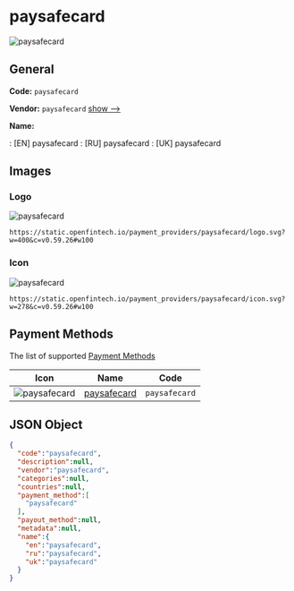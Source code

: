 
# paysafecard 
![paysafecard](https://static.openfintech.io/payment_providers/paysafecard/logo.svg?w=400&c=v0.59.26#w100)  

## General 
 
**Code:** `paysafecard` 
 
**Vendor:** `paysafecard` [show -->](/vendors/paysafecard/) 
 
**Name:** 
 
:	[EN] paysafecard 
:	[RU] paysafecard 
:	[UK] paysafecard 
 

## Images 

### Logo 
 
![paysafecard](https://static.openfintech.io/payment_providers/paysafecard/logo.svg?w=400&c=v0.59.26#w100)  

```
https://static.openfintech.io/payment_providers/paysafecard/logo.svg?w=400&c=v0.59.26#w100
```  

### Icon 
 
![paysafecard](https://static.openfintech.io/payment_providers/paysafecard/icon.svg?w=278&c=v0.59.26#w100)  

```
https://static.openfintech.io/payment_providers/paysafecard/icon.svg?w=278&c=v0.59.26#w100
```  

## Payment Methods 
 
The list of supported [Payment Methods](/payment-methods/) 

|Icon|Name|Code| 
|:---:|:---:|:---:| 
|![paysafecard](https://static.openfintech.io/payment_methods/paysafecard/icon.svg?w=278&c=v0.59.26#w100) |[paysafecard](/payment-methods/paysafecard/)|`paysafecard`| 
 

## JSON Object 

```json
{
  "code":"paysafecard",
  "description":null,
  "vendor":"paysafecard",
  "categories":null,
  "countries":null,
  "payment_method":[
    "paysafecard"
  ],
  "payout_method":null,
  "metadata":null,
  "name":{
    "en":"paysafecard",
    "ru":"paysafecard",
    "uk":"paysafecard"
  }
}
```  
